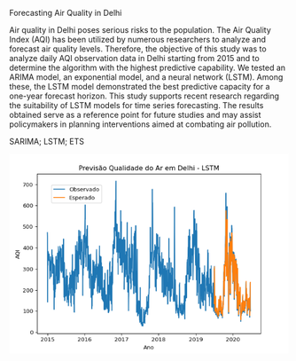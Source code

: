 Forecasting Air Quality in Delhi

Air quality in Delhi poses serious risks to the population. The Air Quality Index (AQI) has been utilized by numerous researchers to analyze and forecast air quality levels. Therefore, the objective of this study was to analyze daily AQI observation data in Delhi starting from 2015 and to determine the algorithm with the highest predictive capability. We tested an ARIMA model, an exponential model, and a neural network (LSTM). Among these, the LSTM model demonstrated the best predictive capacity for a one-year forecast horizon. This study supports recent research regarding the suitability of LSTM models for time series forecasting. The results obtained serve as a reference point for future studies and may assist policymakers in planning interventions aimed at combating air pollution.

SARIMA; LSTM; ETS

![Optional Text](https://github.com/nunokf/Forecasting-Delhi-Air-Quality/blob/main/Caracteristicas_dataset_files/figure-html/unnamed-chunk-36-1.png)
